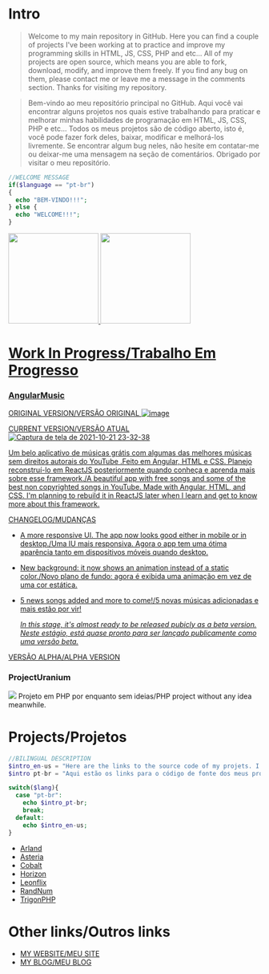 # Intro
>Welcome to my main repository in GitHub. Here you can find a couple of projects I've been working at to practice and improve my programming skills in HTML, JS, CSS, PHP and etc... All of my projects are open source, which means you are able to fork, download, modify, and improve them freely. If you find any bug on them, please contact me or leave me a message in the comments section. Thanks for visiting my repository.


>Bem-vindo ao meu repositório principal no GitHub. Aqui você vai encontrar alguns projetos nos quais estive trabalhando para praticar e melhorar minhas habilidades de programação em HTML, JS, CSS, PHP e etc... Todos os meus projetos são de código aberto, isto é, você pode fazer fork deles, baixar, modificar e melhorá-los livremente. Se encontrar algum bug neles, não hesite em contatar-me ou deixar-me uma mensagem na seção de comentários. Obrigado por visitar o meu repositório.

```php
//WELCOME MESSAGE
if($language == "pt-br")
{
  echo "BEM-VINDO!!!";
} else {
  echo "WELCOME!!!";
}
```

<div>
  <a href="https://beacons.ai/Redwars22">
  <img height="180em" src="https://github-readme-stats.vercel.app/api?username=redwars22&show_icons=true&theme=dark&include_all_commits=true&count_private=true"/>
  <img height="180em" src="https://github-readme-stats.vercel.app/api/top-langs/?username=redwars22&layout=compact&langs_count=16&theme=dark"/>
</div>

# Work In Progress/Trabalho Em Progresso
### AngularMusic
  
  ORIGINAL VERSION/VERSÃO ORIGINAL
![image](https://user-images.githubusercontent.com/26885598/138197039-a0b1bf8a-29c2-4bf5-b18b-8d3f58a6cec5.png)
  
  CURRENT VERSION/VERSÃO ATUAL
![Captura de tela de 2021-10-21 23-32-38](https://user-images.githubusercontent.com/26885598/138384025-8a4f0cb3-9caa-4a56-99d7-be1b5f0fd5c6.png)  


Um belo aplicativo de músicas grátis com algumas das melhores músicas sem direitos autorais do YouTube .Feito em Angular, HTML e CSS. Planejo reconstruí-lo em ReactJS posteriormente quando conheça e aprenda mais sobre esse framework./A beautiful app with free songs and some of the best non copyrighted songs in YouTube. Made with Angular, HTML, and CSS. I'm planning to rebuild it in ReactJS later when I learn and get to know more about this framework.
  

CHANGELOG/MUDANÇAS
- A more responsive UI. The app now looks good either in mobile or in desktop./Uma IU mais responsiva. Agora o app tem uma ótima aparência tanto em dispositivos móveis quando desktop.
- New background: it now shows an animation instead of a static color./Novo plano de fundo: agora é exibida uma animação em vez de uma cor estática.
- 5 news songs added and more to come!/5 novas músicas adicionadas e mais estão por vir!
  
  <em>In this stage, it's almost ready to be released pubicly as a beta version. Neste estágio, está quase pronto para ser lançado publicamente como uma versão beta.</em>
  
[VERSÃO ALPHA/ALPHA VERSION](https://angularmusic.stackblitz.io/)

### ProjectUranium
<img src="![image](https://user-images.githubusercontent.com/26885598/138196924-394fa56b-8319-4333-93b3-ad0feab52e5d.png)">
Projeto em PHP por enquanto sem ideias/PHP project without any idea meanwhile.

# Projects/Projetos

```php
//BILINGUAL DESCRIPTION
$intro_en-us = "Here are the links to the source code of my projets. I gave each one a codename.";
$intro pt-br = "Aqui estão os links para o código de fonte dos meus projetos. Atribui um codinome a cada um deles.";

switch($lang){
  case "pt-br":
    echo $intro_pt-br;
    break;
  default:
    echo $intro_en-us;
}
```

- [Arland](https://github.com/Redwars22/Portfolio/tree/main/app/Arland)
- [Asteria](https://github.com/Redwars22/Portfolio/tree/main/app/Asteria)
- [Cobalt](https://github.com/Redwars22/Portfolio/blob/main/app/projectCobalt.html)
- [Horizon](https://github.com/Redwars22/Portfolio/tree/main/app/Horizon)
- [Leonflix](https://github.com/Redwars22/Portfolio/blob/main/app/projectLeonflix.html)
- [RandNum](https://github.com/Redwars22/Portfolio/tree/main/app/RandNum)
- [TrigonPHP](https://github.com/Redwars22/Portfolio/tree/main/app/TrigonPHP)

# Other links/Outros links

- [MY WEBSITE/MEU SITE](https://redwars22.github.io/Portfolio/)
- [MY BLOG/MEU BLOG](https://redwars22blog.stackblitz.io/)
